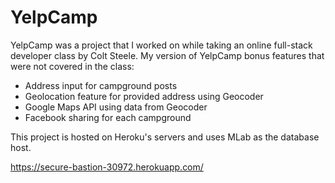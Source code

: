 # YelpCamp

YelpCamp was a project that I worked on while taking an online full-stack developer class by Colt Steele. My version of YelpCamp bonus features that were not covered in the class:

- Address input for campground posts
- Geolocation feature for provided address using Geocoder
- Google Maps API using data from Geocoder
- Facebook sharing for each campground


This project is hosted on Heroku's servers and uses MLab as the database host.

https://secure-bastion-30972.herokuapp.com/
